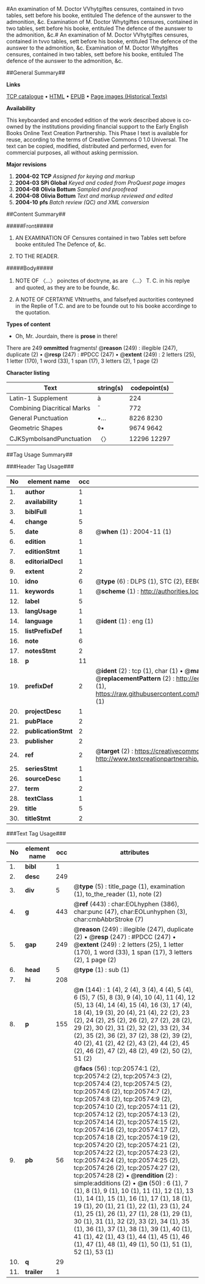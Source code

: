 #An examination of M. Doctor VVhytgiftes censures, contained in tvvo tables, sett before his booke, entituled The defence of the aunswer to the admonition, &c. Examination of M. Doctor Whytgiftes censures, contained in two tables, sett before his booke, entituled The defence of the aunswer to the admonition, &c.#
An examination of M. Doctor VVhytgiftes censures, contained in tvvo tables, sett before his booke, entituled The defence of the aunswer to the admonition, &c.
Examination of M. Doctor Whytgiftes censures, contained in two tables, sett before his booke, entituled The defence of the aunswer to the admonition, &c.

##General Summary##

**Links**

[TCP catalogue](http://www.ota.ox.ac.uk/tcp/)  • 
[HTML](http://tei.it.ox.ac.uk/tcp/Texts-HTML/free/A15/A15134.html)  • 
[EPUB](http://tei.it.ox.ac.uk/tcp/Texts-EPUB/free/A15/A15134.epub) • 
[Page images (Historical Texts)](https://data.historicaltexts.jisc.ac.uk/view?pubId=eebo-99855102e&pageId=eebo-99855102e-20574-1)

**Availability**

This keyboarded and encoded edition of the
	       work described above is co-owned by the institutions
	       providing financial support to the Early English Books
	       Online Text Creation Partnership. This Phase I text is
	       available for reuse, according to the terms of Creative
	       Commons 0 1.0 Universal. The text can be copied,
	       modified, distributed and performed, even for
	       commercial purposes, all without asking permission.

**Major revisions**

1. __2004-02__ __TCP__ *Assigned for keying and markup*
1. __2004-03__ __SPi Global__ *Keyed and coded from ProQuest page images*
1. __2004-08__ __Olivia Bottum__ *Sampled and proofread*
1. __2004-08__ __Olivia Bottum__ *Text and markup reviewed and edited*
1. __2004-10__ __pfs__ *Batch review (QC) and XML conversion*

##Content Summary##

#####Front#####

1. AN EXAMINATION OF Censures contained in two Tables sett before booke entituled The Defence of, &c.

1. TO THE READER.

#####Body#####

1. NOTE OF 〈…〉 poinctes of doctryne, as are 〈…〉 T. C. in his replye and quoted, as they are to be founde, &c.

1. A NOTE OF CERTAYNE VNtrueths, and falsefyed auctorities conteyned in the Replie of T.C. and are to be founde out to his booke accordinge to the quotation.

**Types of content**

  * Oh, Mr. Jourdain, there is **prose** in there!

There are 249 **ommitted** fragments! 
 @__reason__ (249) : illegible (247), duplicate (2)  •  @__resp__ (247) : #PDCC (247)  •  @__extent__ (249) : 2 letters (25), 1 letter (170), 1 word (33), 1 span (17), 3 letters (2), 1 page (2)

**Character listing**


|Text|string(s)|codepoint(s)|
|---|---|---|
|Latin-1 Supplement|à|224|
|Combining             Diacritical Marks|̄|772|
|General Punctuation|•…|8226 8230|
|Geometric Shapes|◊▪|9674 9642|
|CJKSymbolsandPunctuation|〈〉|12296 12297|

##Tag Usage Summary##

###Header Tag Usage###

|No|element name|occ|attributes|
|---|---|---|---|
|1.|__author__|1||
|2.|__availability__|1||
|3.|__biblFull__|1||
|4.|__change__|5||
|5.|__date__|8| @__when__ (1) : 2004-11 (1)|
|6.|__edition__|1||
|7.|__editionStmt__|1||
|8.|__editorialDecl__|1||
|9.|__extent__|2||
|10.|__idno__|6| @__type__ (6) : DLPS (1), STC (2), EEBO-CITATION (1), PROQUEST (1), VID (1)|
|11.|__keywords__|1| @__scheme__ (1) : http://authorities.loc.gov/ (1)|
|12.|__label__|5||
|13.|__langUsage__|1||
|14.|__language__|1| @__ident__ (1) : eng (1)|
|15.|__listPrefixDef__|1||
|16.|__note__|6||
|17.|__notesStmt__|2||
|18.|__p__|11||
|19.|__prefixDef__|2| @__ident__ (2) : tcp (1), char (1)  •  @__matchPattern__ (2) : ([0-9\-]+):([0-9IVX]+) (1), (.+) (1)  •  @__replacementPattern__ (2) : http://eebo.chadwyck.com/downloadtiff?vid=$1&page=$2 (1), https://raw.githubusercontent.com/textcreationpartnership/Texts/master/tcpchars.xml#$1 (1)|
|20.|__projectDesc__|1||
|21.|__pubPlace__|2||
|22.|__publicationStmt__|2||
|23.|__publisher__|2||
|24.|__ref__|2| @__target__ (2) : https://creativecommons.org/publicdomain/zero/1.0/ (1), http://www.textcreationpartnership.org/docs/. (1)|
|25.|__seriesStmt__|1||
|26.|__sourceDesc__|1||
|27.|__term__|2||
|28.|__textClass__|1||
|29.|__title__|5||
|30.|__titleStmt__|2||


###Text Tag Usage###

|No|element name|occ|attributes|
|---|---|---|---|
|1.|__bibl__|1||
|2.|__desc__|249||
|3.|__div__|5| @__type__ (5) : title_page (1), examination (1), to_the_reader (1), note (2)|
|4.|__g__|443| @__ref__ (443) : char:EOLhyphen (386), char:punc (47), char:EOLunhyphen (3), char:cmbAbbrStroke (7)|
|5.|__gap__|249| @__reason__ (249) : illegible (247), duplicate (2)  •  @__resp__ (247) : #PDCC (247)  •  @__extent__ (249) : 2 letters (25), 1 letter (170), 1 word (33), 1 span (17), 3 letters (2), 1 page (2)|
|6.|__head__|5| @__type__ (1) : sub (1)|
|7.|__hi__|208||
|8.|__p__|155| @__n__ (144) : 1 (4), 2 (4), 3 (4), 4 (4), 5 (4), 6 (5), 7 (5), 8 (3), 9 (4), 10 (4), 11 (4), 12 (5), 13 (4), 14 (4), 15 (4), 16 (3), 17 (4), 18 (4), 19 (3), 20 (4), 21 (4), 22 (2), 23 (2), 24 (2), 25 (2), 26 (2), 27 (2), 28 (2), 29 (2), 30 (2), 31 (2), 32 (2), 33 (2), 34 (2), 35 (2), 36 (2), 37 (2), 38 (2), 39 (2), 40 (2), 41 (2), 42 (2), 43 (2), 44 (2), 45 (2), 46 (2), 47 (2), 48 (2), 49 (2), 50 (2), 51 (2)|
|9.|__pb__|56| @__facs__ (56) : tcp:20574:1 (2), tcp:20574:2 (2), tcp:20574:3 (2), tcp:20574:4 (2), tcp:20574:5 (2), tcp:20574:6 (2), tcp:20574:7 (2), tcp:20574:8 (2), tcp:20574:9 (2), tcp:20574:10 (2), tcp:20574:11 (2), tcp:20574:12 (2), tcp:20574:13 (2), tcp:20574:14 (2), tcp:20574:15 (2), tcp:20574:16 (2), tcp:20574:17 (2), tcp:20574:18 (2), tcp:20574:19 (2), tcp:20574:20 (2), tcp:20574:21 (2), tcp:20574:22 (2), tcp:20574:23 (2), tcp:20574:24 (2), tcp:20574:25 (2), tcp:20574:26 (2), tcp:20574:27 (2), tcp:20574:28 (2)  •  @__rendition__ (2) : simple:additions (2)  •  @__n__ (50) : 6 (1), 7 (1), 8 (1), 9 (1), 10 (1), 11 (1), 12 (1), 13 (1), 14 (1), 15 (1), 16 (1), 17 (1), 18 (1), 19 (1), 20 (1), 21 (1), 22 (1), 23 (1), 24 (1), 25 (1), 26 (1), 27 (1), 28 (1), 29 (1), 30 (1), 31 (1), 32 (2), 33 (2), 34 (1), 35 (1), 36 (1), 37 (1), 38 (1), 39 (1), 40 (1), 41 (1), 42 (1), 43 (1), 44 (1), 45 (1), 46 (1), 47 (1), 48 (1), 49 (1), 50 (1), 51 (1), 52 (1), 53 (1)|
|10.|__q__|29||
|11.|__trailer__|1||
